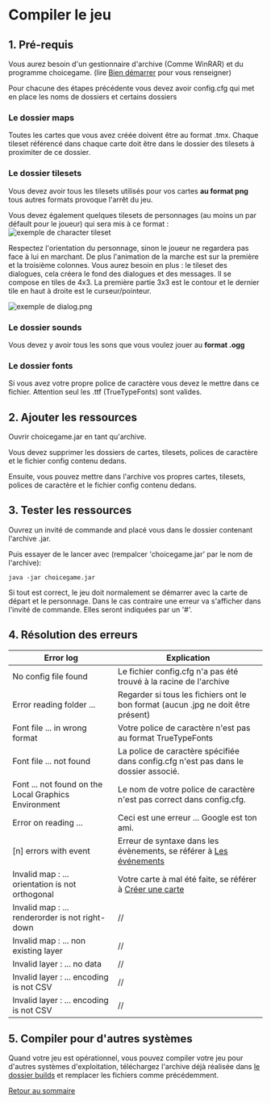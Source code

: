 # Compiler le jeu
## 1. Pré-requis
Vous aurez besoin d'un gestionnaire d'archive (Comme WinRAR) et du programme choicegame. (lire [Bien démarrer](Documentation.md#bien-démarrer) pour vous renseigner)

Pour chacune des étapes précédente vous devez avoir config.cfg qui met en place les noms de dossiers et certains dossiers
### Le dossier maps
Toutes les cartes que vous avez créée doivent être au format .tmx. Chaque tileset référencé dans chaque carte doit être dans le dossier des tilesets à proximiter de ce dossier.
### Le dossier tilesets
Vous devez avoir tous les tilesets utilisés pour vos cartes **au format png** tous autres formats provoque l'arrêt du jeu.

Vous devez également quelques tilesets de personnages (au moins un par défault pour le joueur) qui sera mis à ce format :
![exemple de character tileset](img/character_tileset.png)

Respectez l'orientation du personnage, sinon le joueur ne regardera pas face à lui en marchant. De plus l'animation de la marche est sur la première et la troisième colonnes.
Vous aurez besoin en plus : le tileset des dialogues, cela créera le fond des dialogues et des messages. Il se compose en tiles de 4x3. La première partie 3x3 est le contour et le dernier tile en haut à droite est le curseur/pointeur.

![exemple de dialog.png](img/dialog.png)
### Le dossier sounds
Vous devez y avoir tous les sons que vous voulez jouer au **format .ogg**
### Le dossier fonts
Si vous avez votre propre police de caractère vous devez le mettre dans ce fichier. Attention seul les .ttf (TrueTypeFonts) sont valides.
## 2. Ajouter les ressources
Ouvrir choicegame.jar en tant qu'archive.

Vous devez supprimer les dossiers de cartes, tilesets, polices de caractère et le fichier config contenu dedans.

Ensuite, vous pouvez mettre dans l'archive vos propres cartes, tilesets, polices de caractère et le fichier config contenu dedans.
## 3. Tester les ressources
Ouvrez un invité de commande and placé vous dans le dossier contenant l'archive .jar.

Puis essayer de le lancer avec (rempalcer 'choicegame.jar' par le nom de l'archive):
	
	java -jar choicegame.jar

Si tout est correct, le jeu doit normalement se démarrer avec la carte de départ et le personnage. Dans le cas contraire une erreur va s'afficher dans l'invité de commande. Elles seront indiquées par un '#'.
## 4. Résolution des erreurs

| Error log | Explication |
|-|-|
| No config file found | Le fichier config.cfg n'a pas été trouvé à la racine de l'archive |
| Error reading folder ... | Regarder si tous les fichiers ont le bon format (aucun .jpg ne doit être présent) |
| Font file ... in wrong format | Votre police de caractère n'est pas au format TrueTypeFonts |
| Font file ... not found | La police de caractère spécifiée dans config.cfg n'est pas dans le dossier associé. |
| Font ... not found on the Local Graphics Environment | Le nom de votre police de caractère n'est pas correct dans config.cfg. |
| Error on reading ... | Ceci est une erreur ... Google est ton ami. |
| [n] errors with event | Erreur de syntaxe dans les évènements, se référer à [Les événements](Events.md#les-événements) |
| Invalid map : ... orientation is not orthogonal | Votre carte à mal été faite, se référer à [Créer une carte](Map_creation.md#créer-une-carte) |
| Invalid map : ... renderorder is not right-down | // |
| Invalid map : ... non existing layer | // |
| Invalid layer : ... no data | // |
| Invalid layer : ... encoding is not CSV | // |
| Invalid layer : ... encoding is not CSV | // |

## 5. Compiler pour d'autres systèmes
Quand votre jeu est opérationnel, vous pouvez compiler votre jeu pour d'autres systèmes d'exploitation, téléchargez l'archive déjà réalisée dans [le dossier builds](https://github.com/kalioz/Choice-Game/tree/master/builds) et remplacer les fichiers comme précédemment.

[Retour au sommaire](Documentation.md#sommaire)
